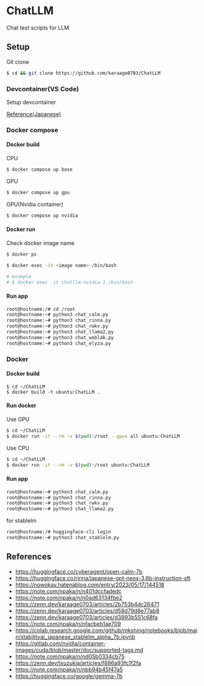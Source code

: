 # ChatLLM
Chat test scripts for LLM


## Setup
Git clone
```sh
$ cd && git clone https://github.com/karaage0703/ChatLLM
```

### Devcontainer(VS Code)

Setup devcontainer

[Reference(Japanese)](https://zenn.dev/karaage0703/books/80b6999d429abc8051bb/viewer/6ebae8)

### Docker compose

#### Docker build
CPU

```sh
$ docker compose up base
```

GPU

```sh
$ docker compose up gpu
```

GPU(Nvidia container)

```sh
$ docker compose up nvidia
```
#### Docker run

Check docker image name

```sh
$ docker ps
```

```sh
$ docker exec -it <image name> /bin/bash

# example
# $ docker exec -it chatllm-nvidia-1 /bin/bash
```

#### Run app

```sh
root@hostname:/# cd /root
root@hostname:~# python3 chat_calm.py
root@hostname:~# python3 chat_rinna.py
root@hostname:~# python3 chat_rwkv.py
root@hostname:~# python3 chat_llama2.py
root@hostname:~# python3 chat_weblab.py
root@hostname:~# python3 chat_elyza.py
```

### Docker

#### Docker build

```
$ cd ~/ChatLLM
$ docker build -t ubuntu:ChatLLM .
```

#### Run docker
Use GPU

```sh
$ cd ~/ChatLLM
$ docker run -it --rm -v $(pwd):/root --gpus all ubuntu:ChatLLM
```

Use CPU

```sh
$ cd ~/ChatLLM
$ docker run -it --rm -v $(pwd):/root ubuntu:ChatLLM
```

#### Run app

```sh
root@hostname:~# python3 chat_calm.py
root@hostname:~# python3 chat_rinna.py
root@hostname:~# python3 chat_rwkv.py
root@hostname:~# python3 chat_llama2.py
```

for stablelm

```sh
root@hostname:/# huggingface-cli login
root@hostname:~# python3 chat_stablelm.py
```

## References
- https://huggingface.co/cyberagent/open-calm-7b
- https://huggingface.co/rinna/japanese-gpt-neox-3.6b-instruction-sft
- https://nowokay.hatenablog.com/entry/2023/05/17/144518
- https://note.com/npaka/n/n401dccfadedc
- https://note.com/npaka/n/n0ad63134fbe2
- https://zenn.dev/karaage0703/articles/2b753b4dc26471
- https://zenn.dev/karaage0703/articles/d58d79d8e77ab8
- https://zenn.dev/karaage0703/articles/d3893b551c68fa
- https://note.com/npaka/n/nfacbeb1ae709
- https://colab.research.google.com/github/mkshing/notebooks/blob/main/stabilityai_japanese_stablelm_alpha_7b.ipynb
- https://gitlab.com/nvidia/container-images/cuda/blob/master/doc/supported-tags.md
- https://note.com/npaka/n/nd05b0334cb75
- https://zenn.dev/tsuzukia/articles/f886a93fc1f2fa
- https://note.com/npaka/n/nbb94b45f47a5
- https://huggingface.co/google/gemma-7b
